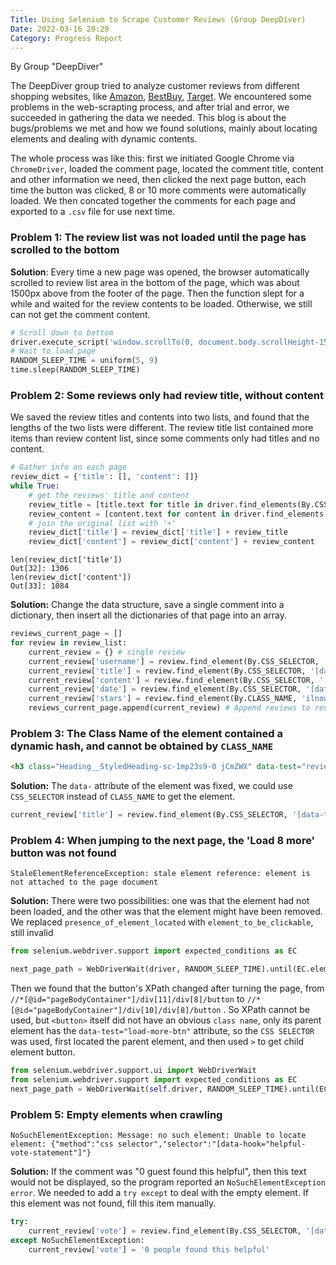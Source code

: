 ```yaml
---
Title: Using Selenium to Scrape Customer Reviews (Group DeepDiver)
Date: 2022-03-16 20:29
Category: Progress Report
---
```


By Group "DeepDiver"

The DeepDiver group tried to analyze customer reviews from different
shopping websites, like [Amazon](https://www.amazon.com/),
[BestBuy](https://www.bestbuy.com/?intl=nosplash),
[Target](https://www.target.com/). We encountered some problems in the
web-scrapting process, and after trial and error, we succeeded in
gathering the data we needed. This blog is about the bugs/problems we
met and how we found solutions, mainly about locating elements and
dealing with dynamic contents.

The whole process was like this: first we initiated Google Chrome via
`ChromeDriver`, loaded the comment page, located the comment title,
content and other information we need, then clicked the next page
button, each time the button was clicked, 8 or 10 more comments were
automatically loaded. We then concated together the comments for each
page and exported to a `.csv` file for use next time.

### Problem 1: The review list was not loaded until the page has scrolled to the bottom

**Solution**: Every time a new page was opened, the browser
automatically scrolled to review list area in the bottom of the page,
which was about 1500px above from the footer of the page. Then the
function slept for a while and waited for the review contents to be
loaded. Otherwise, we still can not get the comment content.

```python
# Scroll down to bottom
driver.execute_script('window.scrollTo(0, document.body.scrollHeight-1500);')
# Wait to load page
RANDOM_SLEEP_TIME = uniform(5, 9)
time.sleep(RANDOM_SLEEP_TIME)
```

### Problem 2: Some reviews only had review title, without content

We saved the review titles and contents into two lists, and found that
the lengths of the two lists were different. The review title list
contained more items than review content list, since some comments
only had titles and no content.

```python
# Gather info on each page
review_dict = {'title': [], 'content': []}
while True:
    # get the reviews' title and content
    review_title = [title.text for title in driver.find_elements(By.CSS_SELECTOR, '[data-hook="review-title"]')]
    review_content = [content.text for content in driver.find_elements(By.CSS_SELECTOR, '[data-hook="review-body"]')]
    # join the original list with '+'
    review_dict['title'] = review_dict['title'] + review_title
    review_dict['content'] = review_dict['content'] + review_content
```

```console
len(review_dict['title'])
Out[32]: 1306
len(review_dict['content'])
Out[33]: 1084
```

**Solution:** Change the data structure, save a single comment into a
dictionary, then insert all the dictionaries of that page into an
array.

```python
reviews_current_page = []
for review in review_list:
    current_review = {} # single review
    current_review['username'] = review.find_element(By.CSS_SELECTOR, '[data-test="review-card--username"]').text
    current_review['title'] = review.find_element(By.CSS_SELECTOR, '[data-test="review-card--title"]').text
    current_review['content'] = review.find_element(By.CSS_SELECTOR, '[data-test="review-card--text"]').text
    current_review['date'] = review.find_element(By.CSS_SELECTOR, '[data-test="review-card--reviewTime"]').text
    current_review['stars'] = review.find_element(By.CLASS_NAME, 'ilnowk').text
    reviews_current_page.append(current_review) # Append reviews to review list
```

### Problem 3: The Class Name of the element contained a dynamic hash, and cannot be obtained by `CLASS_NAME`

```html
<h3 class="Heading__StyledHeading-sc-1mp23s9-0 jCmZWX" data-test="review-card--title" tabindex="-1">Love this toothbrush</h3>
```

**Solution:** The `data-` attribute of the element was fixed, we could
use `CSS_SELECTOR` instead of `CLASS_NAME` to get the element.

```python
current_review['title'] = review.find_element(By.CSS_SELECTOR, '[data-test="review-card--title"]').text
```

### Problem 4: When jumping to the next page, the 'Load 8 more' button was not found

```shell
StaleElementReferenceException: stale element reference: element is not attached to the page document
```

**Solution:** There were two possibilities: one was that the element
had not been loaded, and the other was that the element might have
been removed. We replaced `presence_of_element_located` with
`element_to_be_clickable`, still invalid

```python
from selenium.webdriver.support import expected_conditions as EC

next_page_path = WebDriverWait(driver, RANDOM_SLEEP_TIME).until(EC.element_to_be_clickable((By.XPATH, '//*[@id="pageBodyContainer"]/div[11]/div[8]/button')))
```

Then we found that the button's XPath changed after turning the page,
from `//*[@id="pageBodyContainer"]/div[11]/div[8]/button` to
`//*[@id="pageBodyContainer"]/div[10]/div[8]/button` . So XPath cannot
be used, but `<button>` itself did not have an obvious `class name`,
only its parent element has the `data-test="load-more-btn"` attribute,
so the `CSS SELECTOR` was used, first located the parent element, and
then used `>` to get child element button.

```python
from selenium.webdriver.support.ui import WebDriverWait
from selenium.webdriver.support import expected_conditions as EC
next_page_path = WebDriverWait(self.driver, RANDOM_SLEEP_TIME).until(EC.presence_of_element_located((By.CSS_SELECTOR, '[data-test="load-more-btn"]>button'))) 
```

### Problem 5: Empty elements when crawling

```shell
NoSuchElementException: Message: no such element: Unable to locate element: {"method":"css selector","selector":"[data-hook="helpful-vote-statement"]"}
```

**Solution:** If the comment was "0 guest found this helpful", then
this text would not be displayed, so the program reported an
`NoSuchElementException error`. We needed to add a `try except` to
deal with the empty element. If this element was not found, fill this
item manually.

```python
try:
    current_review['vote'] = review.find_element(By.CSS_SELECTOR, '[data-hook="helpful-vote-statement"]').text
except NoSuchElementException:
    current_review['vote'] = '0 people found this helpful'
```
